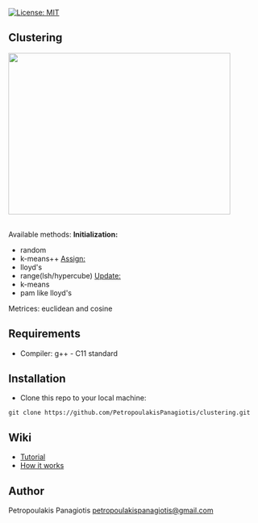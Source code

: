 [![License: MIT](https://img.shields.io/badge/License-MIT-yellow.svg)](https://opensource.org/licenses/MIT)
## Clustering
<p align="left">
<img src="https://cssanalytics.files.wordpress.com/2013/11/cluster-image.png" width="440px" height="320px"> <br /> <br />
</p>

Available methods: 
<strong>Initialization:</strong>
* random
* k-means++
<u>Assign: </u>
* lloyd's
* range(lsh/hypercube)
<u>Update:</u> 
* k-means
* pam like lloyd's <br />

Metrices: euclidean and cosine

## Requirements
* Compiler: g++ - C11 standard

## Installation
* Clone this repo to your local machine: 
```
git clone https://github.com/PetropoulakisPanagiotis/clustering.git
```
## Wiki
* [Tutorial](https://github.com/PetropoulakisPanagiotis/neighbors-problem/wiki/Tutorial)
* [How it works](https://github.com/PetropoulakisPanagiotis/neighbors-problem/wiki/How-it-works)

## Author
Petropoulakis Panagiotis petropoulakispanagiotis@gmail.com
